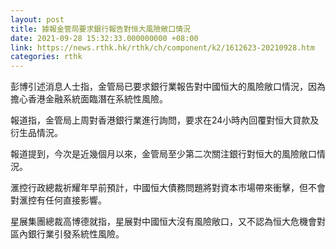 ```yaml
---
layout: post
title: 據報金管局要求銀行報告對恒大風險敞口情況
date: 2021-09-28 15:32:33.000000000 +08:00
link: https://news.rthk.hk/rthk/ch/component/k2/1612623-20210928.htm
categories: rthk
---
```


彭博引述消息人士指，金管局已要求銀行業報告對中國恒大的風險敞口情況，因為擔心香港金融系統面臨潛在系統性風險。

報道指，金管局上周對香港銀行業進行詢問，要求在24小時內回覆對恒大貸款及衍生品情況。

報道提到，今次是近幾個月以來，金管局至少第二次關注銀行對恒大的風險敞口情況。

滙控行政總裁祈耀年早前預計，中國恒大債務問題將對資本市場帶來衝擊，但不會對滙控有任何直接影響。

星展集團總裁高博德就指，星展對中國恒大沒有風險敞口，又不認為恒大危機會對區內銀行業引發系統性風險。
